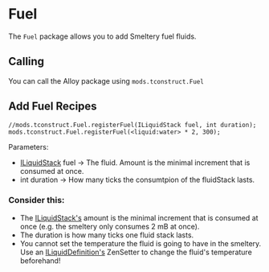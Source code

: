 # Fuel

The `Fuel` package allows you to add Smeltery fuel fluids.

## Calling

You can call the Alloy package using `mods.tconstruct.Fuel`

## Add Fuel Recipes

```zenscript
//mods.tconstruct.Fuel.registerFuel(ILiquidStack fuel, int duration);
mods.tconstruct.Fuel.registerFuel(<liquid:water> * 2, 300);
```

Parameters:

- [ILiquidStack](/Vanilla/Liquids/ILiquidStack/) fuel → The fluid. Amount is the minimal increment that is consumed at once.
- int duration → How many ticks the consumtpion of the fluidStack lasts.

### Consider this:

- The [ILiquidStack's](/Vanilla/Liquids/ILiquidStack/) amount is the minimal increment that is consumed at once (e.g. the smeltery only consumes 2 mB at once).
- The duration is how many ticks one fluid stack lasts.
- You cannot set the temperature the fluid is going to have in the smeltery. Use an [ILiquidDefinition's](/Vanilla/Liquids/ILiquidDefinition/) ZenSetter to change the fluid's temperature beforehand!